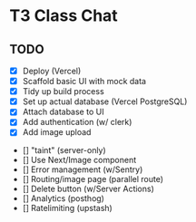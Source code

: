 # T3 Class Chat

## TODO

- [x] Deploy (Vercel)
- [x] Scaffold basic UI with mock data
- [x] Tidy up build process
- [x] Set up actual database (Vercel PostgreSQL)
- [x] Attach database to UI
- [x] Add authentication (w/ clerk)
- [x] Add image upload
- [] "taint" (server-only)
- [] Use Next/Image component
- [] Error management (w/Sentry)
- [] Routing/image page (parallel route)
- [] Delete button (w/Server Actions)
- [] Analytics (posthog)
- [] Ratelimiting (upstash)





